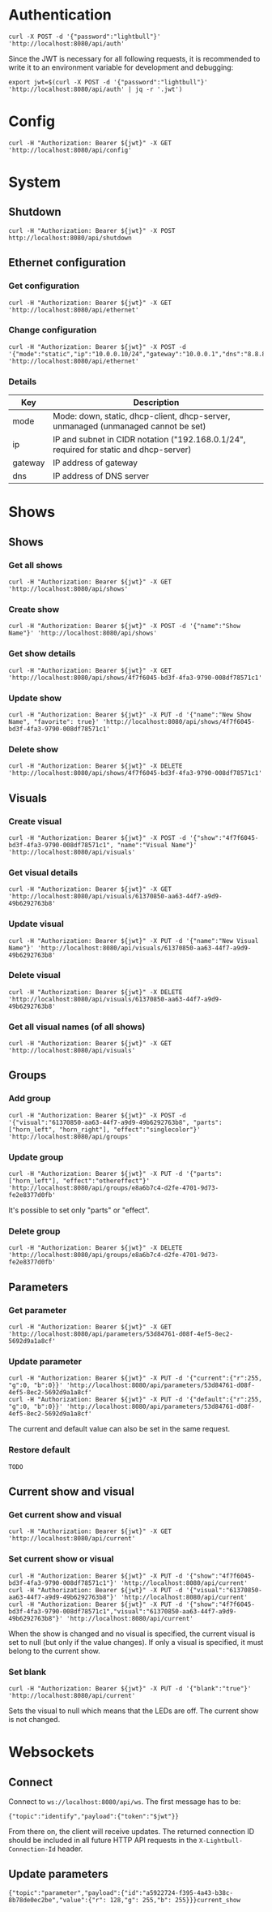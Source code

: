 # Authentication

    curl -X POST -d '{"password":"lightbull"}' 'http://localhost:8080/api/auth'

Since the JWT is necessary for all following requests, it is recommended to write it to an environment variable for development and debugging:

    export jwt=$(curl -X POST -d '{"password":"lightbull"}' 'http://localhost:8080/api/auth' | jq -r '.jwt')

# Config

    curl -H "Authorization: Bearer ${jwt}" -X GET 'http://localhost:8080/api/config'

# System

## Shutdown

    curl -H "Authorization: Bearer ${jwt}" -X POST http://localhost:8080/api/shutdown

## Ethernet configuration

### Get configuration

    curl -H "Authorization: Bearer ${jwt}" -X GET 'http://localhost:8080/api/ethernet'

### Change configuration

    curl -H "Authorization: Bearer ${jwt}" -X POST -d '{"mode":"static","ip":"10.0.0.10/24","gateway":"10.0.0.1","dns":"8.8.8.8"}' 'http://localhost:8080/api/ethernet'

### Details
Key     | Description
--------|---------------------
mode    | Mode: down, static, dhcp-client, dhcp-server, unmanaged (unmanaged cannot be set)
ip      | IP and subnet in CIDR notation ("192.168.0.1/24", required for static and dhcp-server)
gateway | IP address of gateway
dns     | IP address of DNS server

# Shows

## Shows

### Get all shows

    curl -H "Authorization: Bearer ${jwt}" -X GET 'http://localhost:8080/api/shows'

### Create show

    curl -H "Authorization: Bearer ${jwt}" -X POST -d '{"name":"Show Name"}' 'http://localhost:8080/api/shows'

### Get show details

    curl -H "Authorization: Bearer ${jwt}" -X GET 'http://localhost:8080/api/shows/4f7f6045-bd3f-4fa3-9790-008df78571c1'

### Update show

    curl -H "Authorization: Bearer ${jwt}" -X PUT -d '{"name":"New Show Name", "favorite": true}' 'http://localhost:8080/api/shows/4f7f6045-bd3f-4fa3-9790-008df78571c1'

### Delete show

    curl -H "Authorization: Bearer ${jwt}" -X DELETE 'http://localhost:8080/api/shows/4f7f6045-bd3f-4fa3-9790-008df78571c1'

## Visuals

### Create visual

    curl -H "Authorization: Bearer ${jwt}" -X POST -d '{"show":"4f7f6045-bd3f-4fa3-9790-008df78571c1", "name":"Visual Name"}' 'http://localhost:8080/api/visuals'

### Get visual details

    curl -H "Authorization: Bearer ${jwt}" -X GET 'http://localhost:8080/api/visuals/61370850-aa63-44f7-a9d9-49b6292763b8'

### Update visual

    curl -H "Authorization: Bearer ${jwt}" -X PUT -d '{"name":"New Visual Name"}' 'http://localhost:8080/api/visuals/61370850-aa63-44f7-a9d9-49b6292763b8'

### Delete visual

    curl -H "Authorization: Bearer ${jwt}" -X DELETE 'http://localhost:8080/api/visuals/61370850-aa63-44f7-a9d9-49b6292763b8'

### Get all visual names (of all shows)

    curl -H "Authorization: Bearer ${jwt}" -X GET 'http://localhost:8080/api/visuals'

## Groups

### Add group

    curl -H "Authorization: Bearer ${jwt}" -X POST -d '{"visual":"61370850-aa63-44f7-a9d9-49b6292763b8", "parts":["horn_left", "horn_right"], "effect":"singlecolor"}' 'http://localhost:8080/api/groups'

### Update group

    curl -H "Authorization: Bearer ${jwt}" -X PUT -d '{"parts": ["horn_left"], "effect":"othereffect"}' 'http://localhost:8080/api/groups/e8a6b7c4-d2fe-4701-9d73-fe2e8377d0fb'

It's possible to set only "parts" or "effect".

### Delete group

    curl -H "Authorization: Bearer ${jwt}" -X DELETE 'http://localhost:8080/api/groups/e8a6b7c4-d2fe-4701-9d73-fe2e8377d0fb'

## Parameters

### Get parameter

    curl -H "Authorization: Bearer ${jwt}" -X GET 'http://localhost:8080/api/parameters/53d84761-d08f-4ef5-8ec2-5692d9a1a8cf'

### Update parameter

    curl -H "Authorization: Bearer ${jwt}" -X PUT -d '{"current":{"r":255, "g":0, "b":0}}' 'http://localhost:8080/api/parameters/53d84761-d08f-4ef5-8ec2-5692d9a1a8cf' 
    curl -H "Authorization: Bearer ${jwt}" -X PUT -d '{"default":{"r":255, "g":0, "b":0}}' 'http://localhost:8080/api/parameters/53d84761-d08f-4ef5-8ec2-5692d9a1a8cf' 

The current and default value can also be set in the same request.

### Restore default

    TODO

## Current show and visual

### Get current show and visual

    curl -H "Authorization: Bearer ${jwt}" -X GET 'http://localhost:8080/api/current'

### Set current show or visual

    curl -H "Authorization: Bearer ${jwt}" -X PUT -d '{"show":"4f7f6045-bd3f-4fa3-9790-008df78571c1"}' 'http://localhost:8080/api/current'
    curl -H "Authorization: Bearer ${jwt}" -X PUT -d '{"visual":"61370850-aa63-44f7-a9d9-49b6292763b8"}' 'http://localhost:8080/api/current'
    curl -H "Authorization: Bearer ${jwt}" -X PUT -d '{"show":"4f7f6045-bd3f-4fa3-9790-008df78571c1","visual":"61370850-aa63-44f7-a9d9-49b6292763b8"}' 'http://localhost:8080/api/current'

When the show is changed and no visual is specified, the current visual is set to null (but only if the value changes). If only a visual is specified, it must belong to the current show.

### Set blank

    curl -H "Authorization: Bearer ${jwt}" -X PUT -d '{"blank":"true"}' 'http://localhost:8080/api/current'

Sets the visual to null which means that the LEDs are off. The current show is not changed.

# Websockets

## Connect

Connect to `ws://localhost:8080/api/ws`. The first message has to be:

    {"topic":"identify","payload":{"token":"$jwt"}}

From there on, the client will receive updates. The returned connection ID should be included in all future HTTP API requests in the `X-Lightbull-Connection-Id` header.

## Update parameters

    {"topic":"parameter","payload":{"id":"a5922724-f395-4a43-b38c-8b78de0ec2be","value":{"r": 128,"g": 255,"b": 255}}}current_show